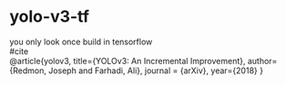 # yolo-v3-tf
you only look once build in tensorflow
<br>
#cite
<br>
@article{yolov3,
  title={YOLOv3: An Incremental Improvement},
  author={Redmon, Joseph and Farhadi, Ali},
  journal = {arXiv},
  year={2018}
}
